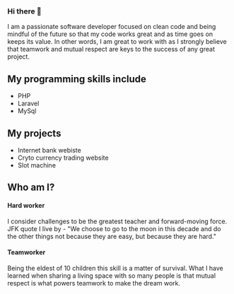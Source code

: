 ### Hi there 👋

I am a passionate software developer focused on clean code and being mindful of 
the future so that my code works great and as time goes on keeps its value. In 
other words, I am great to work with as I strongly believe that teamwork and 
mutual respect are keys to the success of any great project.

## My programming skills include

* PHP
* Laravel
* MySql

## My projects

* Internet bank webiste
* Cryto currency trading website
* Slot machine

## Who am I?
#### Hard worker

I consider challenges to be the greatest teacher and forward-moving force. JFK 
quote I live by - "We choose to go to the moon in this decade and do the other 
things not because they are easy, but because they are hard."

#### Teamworker

Being the eldest of 10 children this skill is a matter of survival. What I have learned 
when sharing a living space with so many people is that mutual respect is what 
powers teamwork to make the dream work.
